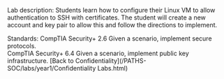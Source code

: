 Lab description: Students learn how to configure their Linux VM to allow authentication to SSH with certificates.  The student will create a new account and key pair to allow this and follow the directions to implement.

Standards: CompTIA Security+ 2.6 Given a scenario, implement secure protocols.<br>
CompTIA Security+ 6.4 Given a scenario, implement public key infrastructure.
[Back to Confidentiality](/PATHS-SOC/labs/year1/Confidentiality Labs.html)
